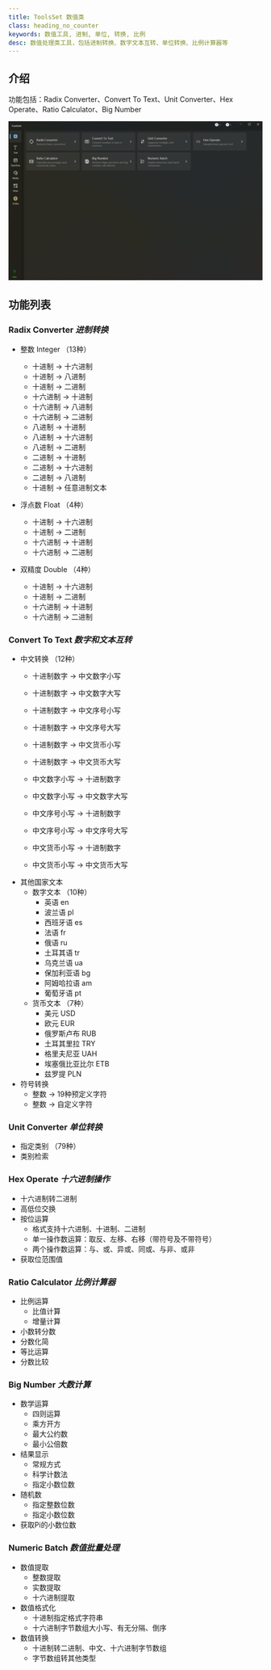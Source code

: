 ```yaml
---
title: ToolsSet 数值类
class: heading_no_counter
keywords: 数值工具, 进制, 单位, 转换, 比例
desc: 数值处理类工具，包括进制转换、数字文本互转、单位转换、比例计算器等
---
```


## 介绍

功能包括：Radix Converter、Convert To Text、Unit Converter、Hex Operate、Ratio Calculator、Big Number

![](../assets/images/ToolsSet/ToolsSet00.png)

## 功能列表

### Radix Converter *进制转换*
* 整数 Integer （13种）
  * 十进制 -> 十六进制
  * 十进制 -> 八进制
  * 十进制 -> 二进制
  * 十六进制 -> 十进制
  * 十六进制 -> 八进制
  * 十六进制 -> 二进制
  * 八进制 -> 十进制
  * 八进制 -> 十六进制
  * 八进制 -> 二进制
  * 二进制 -> 十进制
  * 二进制 -> 十六进制
  * 二进制 -> 八进制
  * 十进制 -> 任意进制文本

* 浮点数 Float （4种）
  * 十进制 -> 十六进制
  * 十进制 -> 二进制
  * 十六进制 -> 十进制
  * 十六进制 -> 二进制

* 双精度 Double （4种）
  * 十进制 -> 十六进制
  * 十进制 -> 二进制
  * 十六进制 -> 十进制
  * 十六进制 -> 二进制

### Convert To Text *数字和文本互转*
* 中文转换 （12种）
  * 十进制数字 -> 中文数字小写
  * 十进制数字 -> 中文数字大写
  * 十进制数字 -> 中文序号小写
  * 十进制数字 -> 中文序号大写
  * 十进制数字 -> 中文货币小写
  * 十进制数字 -> 中文货币大写
  
  * 中文数字小写 -> 十进制数字
  * 中文数字小写 -> 中文数字大写
  * 中文序号小写 -> 十进制数字
  * 中文序号小写 -> 中文序号大写
  * 中文货币小写 -> 十进制数字
  * 中文货币小写 -> 中文货币大写
* 其他国家文本
  * 数字文本 （10种）
    * 英语 en
    * 波兰语 pl
    * 西班牙语 es
    * 法语 fr
    * 俄语 ru
    * 土耳其语 tr
    * 乌克兰语 ua
    * 保加利亚语 bg
    * 阿姆哈拉语 am
    * 葡萄牙语 pt
  * 货币文本 （7种）
    * 美元 USD
    * 欧元 EUR
    * 俄罗斯卢布 RUB
    * 土耳其里拉 TRY
    * 格里夫尼亚 UAH
    * 埃塞俄比亚比尔 ETB
    * 兹罗提 PLN
* 符号转换
  * 整数 -> 19种预定义字符
  * 整数 -> 自定义字符

### Unit Converter *单位转换*
* 指定类别 （79种）
* 类别检索

### Hex Operate *十六进制操作*
* 十六进制转二进制
* 高低位交换
* 按位运算
  * 格式支持十六进制、十进制、二进制
  * 单一操作数运算：取反、左移、右移（带符号及不带符号）
  * 两个操作数运算：与、或、异或、同或、与非、或非
* 获取位范围值

### Ratio Calculator *比例计算器*
* 比例运算
  * 比值计算
  * 增量计算
* 小数转分数
* 分数化简
* 等比运算
* 分数比较


### Big Number *大数计算*
* 数学运算
  * 四则运算
  * 乘方开方
  * 最大公约数
  * 最小公倍数
* 结果显示
  * 常规方式
  * 科学计数法
  * 指定小数位数
* 随机数
  * 指定整数位数
  * 指定小数位数
* 获取Pi的小数位数

### Numeric Batch *数值批量处理*
* 数值提取
  * 整数提取
  * 实数提取
  * 十六进制提取
* 数值格式化
  * 十进制指定格式字符串
  * 十六进制字节数组大小写、有无分隔、倒序
* 数值转换
  * 十进制转二进制、中文、十六进制字节数组
  * 字节数组转其他类型